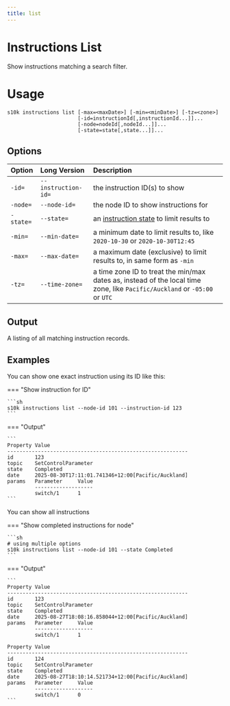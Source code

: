```yaml
---
title: list
---
```

# Instructions List

Show instructions matching a search filter.

# Usage

```
s10k instructions list [-max=<maxDate>] [-min=<minDate>] [-tz=<zone>]
                       [-id=instructionId[,instructionId...]]...
                       [-node=nodeId[,nodeId...]]...
					   [-state=state[,state...]]...
```

## Options

<div markdown="1" class="options-explicit-col-widths">

| Option | Long Version | Description |
|:-------|:-------------|:------------|
| `-id=` | `--instruction-id=` | the instruction ID(s) to show |
| `-node=` | `--node-id=` | the node ID to show instructions for |
| `-state=` | `--state=` | an [instruction state][instruction-states] to limit results to |
| `-min=` | `--min-date=` | a minimum date to limit results to, like `2020-10-30` or `2020-10-30T12:45` |
| `-max=` | `--max-date=` | a maximum date (exclusive) to limit results to, in same form as `-min` |
| `-tz=` | `--time-zone=` | a time zone ID to treat the min/max dates as, instead of the local time zone, like `Pacific/Auckland` or `-05:00` or `UTC` |

</div>

## Output

A listing of all matching instruction records.

## Examples

You can show one exact instruction using its ID like this:

=== "Show instruction for ID"

	```sh
	s10k instructions list --node-id 101 --instruction-id 123
	```

=== "Output"

	```
	Property Value
	-----------------------------------------------------------
	id       123
	topic    SetControlParameter
	state    Completed
	date     2025-08-30T17:11:01.741346+12:00[Pacific/Auckland]
	params   Parameter     Value
	         -------------------
	         switch/1      1
	```

You can show all instructions

=== "Show completed instructions for node"

	```sh
	# using multiple options
	s10k instructions list --node-id 101 --state Completed
	```

=== "Output"

	```
	Property Value
	-----------------------------------------------------------
	id       123
	topic    SetControlParameter
	state    Completed
	date     2025-08-27T18:08:16.858044+12:00[Pacific/Auckland]
	params   Parameter     Value
	         -------------------
	         switch/1      1

	Property Value
	-----------------------------------------------------------
	id       124
	topic    SetControlParameter
	state    Completed
	date     2025-08-27T18:10:14.521734+12:00[Pacific/Auckland]
	params   Parameter     Value
	         -------------------
	         switch/1      0
	```


[instruction-states]: https://github.com/SolarNetwork/solarnetwork/wiki/SolarUser-API-enumerated-types#node-instruction-state-type
